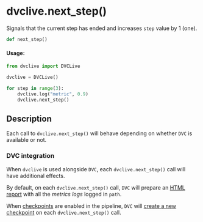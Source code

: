 # dvclive.next_step()

Signals that the current step has ended and increases `step` value by 1 (one).

```py
def next_step()
```

#### Usage:

```py
from dvclive import DVCLive

dvclive = DVCLive()

for step in range(3):
    dvclive.log("metric", 0.9)
    dvclive.next_step()
```

## Description

Each call to `dvclive.next_step()` will behave depending on whether `DVC` is
available or not.

### DVC integration

When `dvclive` is used alongside `DVC`, each `dvclive.next_step()` call will
have additional effects.

By default, on each `dvclive.next_step()` call, `DVC` will prepare an
[HTML report](/doc/dvclive/user-guide/dvclive-with-dvc#html-report) with all the
_metrics logs_ logged in `path`.

When [checkpoints](/doc/user-guide/experiment-management/checkpoints) are
enabled in the <abbr>pipeline</abbr>, `DVC` will
[create a new checkpoint](/doc/dvclive/user-guide/dvclive-with-dvc#checkpoints)
on each `dvclive.next_step()` call.
